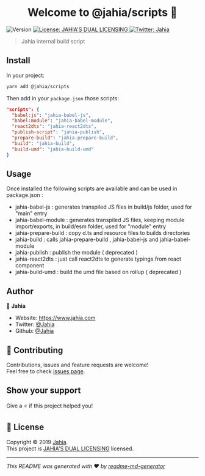 <h1 align="center">Welcome to @jahia/scripts 👋</h1>
<p>
  <img alt="Version" src="https://img.shields.io/badge/version-1.0.0-blue.svg?cacheSeconds=2592000" />
  <a href="../../LICENSE.txt" target="_blank">
    <img alt="License: JAHIA'S DUAL LICENSING" src="https://img.shields.io/badge/License-JAHIA'S DUAL LICENSING-yellow.svg" />
  </a>
  <a href="https://twitter.com/Jahia" target="_blank">
    <img alt="Twitter: Jahia" src="https://img.shields.io/twitter/follow/Jahia.svg?style=social" />
  </a>
</p>

> Jahia internal build script

## Install

In your project:

```sh
yarn add @jahia/scripts
```

Then add in your `package.json` those scripts:

```json
"scripts": {
  "babel:js": "jahia-babel-js",
  "babel:module": "jahia-babel-module",
  "react2dts": "jahia-react2dts",
  "publish-script": "jahia-publish",
  "prepare-build": "jahia-prepare-build",
  "build": "jahia-build",
  "build-umd": "jahia-build-umd"
}
```

## Usage
Once installed the following scripts are available and can be used in package.json :

- jahia-babel-js : generates transpiled JS files in build/js folder, used for "main" entry
- jahia-babel-module : generates transpiled JS files, keeping module import/exports, in build/esm folder, used for "module" entry
- jahia-prepare-build : copy d.ts and resource files to builds directories
- jahia-build : calls jahia-prepare-build , jahia-babel-js and jahia-babel-module
- jahia-publish : publish the module ( deprecated )
- jahia-react2dts  : just call react2dts to generate typings from react component
- jahia-build-umd : build the umd file based on rollup ( deprecated )

## Author

👤 **Jahia**

* Website: https://www.jahia.com
* Twitter: [@Jahia](https://twitter.com/Jahia)
* Github: [@Jahia](https://github.com/Jahia)

## 🤝 Contributing

Contributions, issues and feature requests are welcome!<br />Feel free to check [issues page](https://jira.jahia.com).

## Show your support

Give a ⭐️ if this project helped you!

## 📝 License

Copyright © 2019 [Jahia](https://github.com/Jahia).<br />
This project is [JAHIA'S DUAL LICENSING](../../LICENSE.txt) licensed.

***
_This README was generated with ❤️ by [readme-md-generator](https://github.com/kefranabg/readme-md-generator)_
